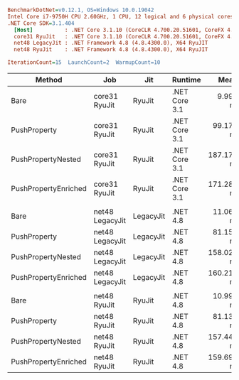 ``` ini

BenchmarkDotNet=v0.12.1, OS=Windows 10.0.19042
Intel Core i7-9750H CPU 2.60GHz, 1 CPU, 12 logical and 6 physical cores
.NET Core SDK=3.1.404
  [Host]          : .NET Core 3.1.10 (CoreCLR 4.700.20.51601, CoreFX 4.700.20.51901), X64 RyuJIT
  core31 RyuJit   : .NET Core 3.1.10 (CoreCLR 4.700.20.51601, CoreFX 4.700.20.51901), X64 RyuJIT
  net48 LegacyJit : .NET Framework 4.8 (4.8.4300.0), X64 RyuJIT
  net48 RyuJit    : .NET Framework 4.8 (4.8.4300.0), X64 RyuJIT

IterationCount=15  LaunchCount=2  WarmupCount=10  

```
|               Method |             Job |       Jit |       Runtime |       Mean |     Error |    StdDev | Ratio | RatioSD |
|--------------------- |---------------- |---------- |-------------- |-----------:|----------:|----------:|------:|--------:|
|                 Bare |   core31 RyuJit |    RyuJit | .NET Core 3.1 |   9.995 ns | 0.0755 ns | 0.1130 ns |  1.00 |    0.00 |
|         PushProperty |   core31 RyuJit |    RyuJit | .NET Core 3.1 |  99.174 ns | 1.0067 ns | 1.5068 ns |  9.92 |    0.18 |
|   PushPropertyNested |   core31 RyuJit |    RyuJit | .NET Core 3.1 | 187.172 ns | 1.5496 ns | 2.3193 ns | 18.73 |    0.28 |
| PushPropertyEnriched |   core31 RyuJit |    RyuJit | .NET Core 3.1 | 171.284 ns | 2.7945 ns | 4.1826 ns | 17.14 |    0.40 |
|                      |                 |           |               |            |           |           |       |         |
|                 Bare | net48 LegacyJit | LegacyJit |      .NET 4.8 |  11.060 ns | 0.0849 ns | 0.1217 ns |  1.00 |    0.00 |
|         PushProperty | net48 LegacyJit | LegacyJit |      .NET 4.8 |  81.157 ns | 0.8968 ns | 1.3422 ns |  7.34 |    0.16 |
|   PushPropertyNested | net48 LegacyJit | LegacyJit |      .NET 4.8 | 158.023 ns | 1.4823 ns | 2.2186 ns | 14.29 |    0.22 |
| PushPropertyEnriched | net48 LegacyJit | LegacyJit |      .NET 4.8 | 160.211 ns | 1.4070 ns | 2.1059 ns | 14.49 |    0.23 |
|                      |                 |           |               |            |           |           |       |         |
|                 Bare |    net48 RyuJit |    RyuJit |      .NET 4.8 |  10.995 ns | 0.1229 ns | 0.1840 ns |  1.00 |    0.00 |
|         PushProperty |    net48 RyuJit |    RyuJit |      .NET 4.8 |  81.139 ns | 0.5629 ns | 0.8425 ns |  7.38 |    0.14 |
|   PushPropertyNested |    net48 RyuJit |    RyuJit |      .NET 4.8 | 157.442 ns | 1.5567 ns | 2.3300 ns | 14.32 |    0.31 |
| PushPropertyEnriched |    net48 RyuJit |    RyuJit |      .NET 4.8 | 159.699 ns | 1.4546 ns | 2.1772 ns | 14.53 |    0.31 |
